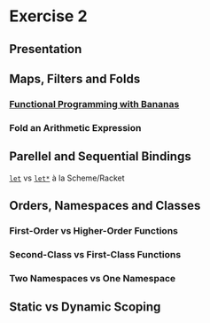 # Exercise 2

## Presentation

## Maps, Filters and Folds

### [Functional Programming with Bananas](http://eprints.eemcs.utwente.nl/7281/01/db-utwente-40501F46.pdf)

### Fold an Arithmetic Expression

## Parellel and Sequential Bindings

[`let`](http://docs.racket-lang.org/guide/let.html?q=parallel%20binding#%28part._.Parallel_.Binding__let%29) vs [`let*`](http://docs.racket-lang.org/guide/let.html?q=sequential%20binding&q=parallel%20binding#%28part._.Sequential_.Binding__let_%29) à la Scheme/Racket

## Orders, Namespaces and Classes

### First-Order vs Higher-Order Functions

### Second-Class vs First-Class Functions

### Two Namespaces vs One Namespace

## Static vs Dynamic Scoping

